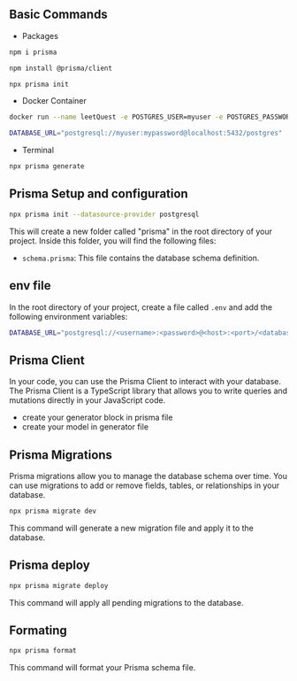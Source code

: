 ## Basic Commands

- Packages
```bash
npm i prisma
```
```bash
npm install @prisma/client
```
```bash
npx prisma init
```

- Docker Container
```bash
docker run --name leetQuest -e POSTGRES_USER=myuser -e POSTGRES_PASSWORD=mypassword -p 5432:5432 -d postgres 
```
```bash
DATABASE_URL="postgresql://myuser:mypassword@localhost:5432/postgres"
```

- Terminal
```bash
npx prisma generate
```






## Prisma Setup and configuration

```bash
npx prisma init --datasource-provider postgresql
```

This will create a new folder called "prisma" in the root directory of your project. Inside this folder, you will find the following files:

- `schema.prisma`: This file contains the database schema definition.

## env file

In the root directory of your project, create a file called `.env` and add the following environment variables:

```bash
DATABASE_URL="postgresql://<username>:<password>@<host>:<port>/<database>"
```

## Prisma Client

In your code, you can use the Prisma Client to interact with your database. The Prisma Client is a TypeScript library that allows you to write queries and mutations directly in your JavaScript code.

- create your generator block in prisma file
- create your model in generator file

## Prisma Migrations

Prisma migrations allow you to manage the database schema over time. You can use migrations to add or remove fields, tables, or relationships in your database.

```bash
npx prisma migrate dev
```

This command will generate a new migration file and apply it to the database.

## Prisma deploy

```bash
npx prisma migrate deploy
```

This command will apply all pending migrations to the database.

## Formating

```bash
npx prisma format
```

This command will format your Prisma schema file.
